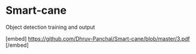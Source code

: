 # Smart-cane
Object detection training and output

[embed] https://github.com/Dhruv-Panchal/Smart-cane/blob/master/3.pdf [/embed]
